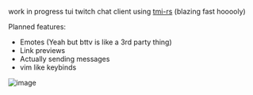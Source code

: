 work in progress tui twitch chat client using [tmi-rs](https://github.com/jprochazk/tmi-rs) (blazing fast hooooly)

Planned features:
  - Emotes (Yeah but bttv is like a 3rd party thing)
  - Link previews
  - Actually sending messages
  - vim like keybinds

![image](https://github.com/user-attachments/assets/d5f1ae2a-6aed-46f5-8211-7be5a64c82fc)
